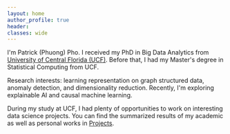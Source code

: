 ```yaml
---
layout: home
author_profile: true
header:
classes: wide
---
```

I'm Patrick (Phuong) Pho. I received my PhD in Big Data Analytics from [University of Central Florida (UCF)](https://sciences.ucf.edu/statistics/). Before that, I had my Master's degree in Statistical Computing from UCF.

Research interests: learning representation on graph structured data, anomaly detection, and dimensionality reduction. Recently, I'm exploring explainable AI and causal machine learning. 

During my study at UCF, I had plenty of opportunities to work on interesting data science projects. You can find the summarized results of my academic as well as personal works in [Projects](/Projects).